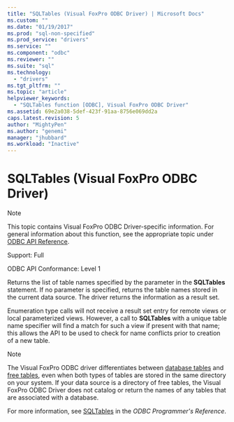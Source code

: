 ```yaml
---
title: "SQLTables (Visual FoxPro ODBC Driver) | Microsoft Docs"
ms.custom: ""
ms.date: "01/19/2017"
ms.prod: "sql-non-specified"
ms.prod_service: "drivers"
ms.service: ""
ms.component: "odbc"
ms.reviewer: ""
ms.suite: "sql"
ms.technology: 
  - "drivers"
ms.tgt_pltfrm: ""
ms.topic: "article"
helpviewer_keywords: 
  - "SQLTables function [ODBC], Visual FoxPro ODBC Driver"
ms.assetid: 69e2a038-5def-423f-91aa-8756e069dd2a
caps.latest.revision: 5
author: "MightyPen"
ms.author: "genemi"
manager: "jhubbard"
ms.workload: "Inactive"
---
```

# SQLTables (Visual FoxPro ODBC Driver)
> [!NOTE]  
>  This topic contains Visual FoxPro ODBC Driver-specific information. For general information about this function, see the appropriate topic under [ODBC API Reference](../../odbc/reference/syntax/odbc-api-reference.md).  
  
 Support: Full  
  
 ODBC API Conformance: Level 1  
  
 Returns the list of table names specified by the parameter in the **SQLTables** statement. If no parameter is specified, returns the table names stored in the current data source. The driver returns the information as a result set.  
  
 Enumeration type calls will not receive a result set entry for remote views or local parameterized views. However, a call to **SQLTables** with a unique table name specifier will find a match for such a view if present with that name; this allows the API to be used to check for name conflicts prior to creation of a new table.  
  
> [!NOTE]  
>  The Visual FoxPro ODBC driver differentiates between [database tables](../../odbc/microsoft/visual-foxpro-terminology.md) and [free tables](../../odbc/microsoft/visual-foxpro-terminology.md), even when both types of tables are stored in the same directory on your system. If your data source is a directory of free tables, the Visual FoxPro ODBC Driver does not catalog or return the names of any tables that are associated with a database.  
  
 For more information, see [SQLTables](../../odbc/reference/syntax/sqltables-function.md) in the *ODBC Programmer's Reference*.
